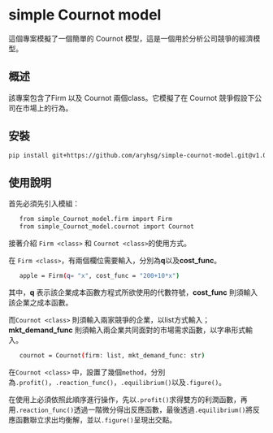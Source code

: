 # simple Cournot model

這個專案模擬了一個簡單的 Cournot 模型，這是一個用於分析公司競爭的經濟模型。

## 概述

該專案包含了Firm 以及 Cournot 兩個class。它模擬了在 Cournot 競爭假設下公司在市場上的行為。

## 安裝

   ```bash
   pip install git+https://github.com/aryhsg/simple-cournot-model.git@v1.0.12
```
## 使用說明

首先必須先引入模組：
```bash
   from simple_Cournot_model.firm import Firm
   from simple_Cournot_model.cournot import Cournot
```

接著介紹 `Firm <class>` 和 `Cournot <class>`的使用方式。

在 `Firm <class>`，有兩個欄位需要輸入，分別為**q**以及**cost_func**。
```bash
   apple = Firm(q= "x", cost_func = "200+10*x")
```
其中，**q** 表示該企業成本函數方程式所欲使用的代數符號，**cost_func** 則須輸入該企業之成本函數。

而`Cournot <class>` 則須輸入兩家競爭的企業，以list方式輸入；**mkt_demand_func** 則須輸入兩企業共同面對的市場需求函數，以字串形式輸入。    

```bash
   cournot = Cournot(firm: list, mkt_demand_func: str)
```

在`Cournot <class>` 中，設置了幾個`method`，分別為`.profit()`，`.reaction_func()`，`.equilibrium()`以及`.figure()`。

在使用上必須依照此順序進行操作，先以`.profit()`求得雙方的利潤函數，再用`.reaction_func()`透過一階微分得出反應函數，最後透過`.equilibrium()`將反應函數聯立求出均衡解，並以`.figure()`呈現出交點。


